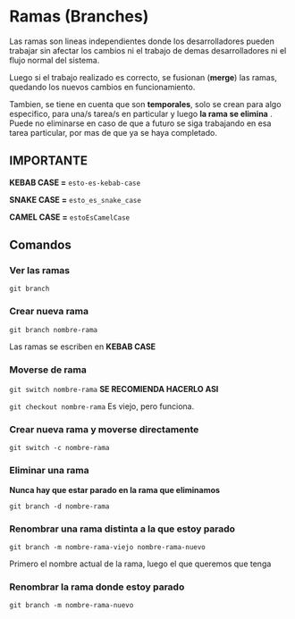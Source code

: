 # Ramas (Branches)
Las ramas son lineas independientes donde los desarrolladores pueden trabajar sin afectar los cambios ni el trabajo de demas desarrolladores ni el flujo normal del sistema.

Luego si el trabajo realizado es correcto, se fusionan (**merge**) las ramas, quedando los nuevos cambios en funcionamiento.

Tambien, se tiene en cuenta que son **temporales**, solo se crean para algo especifico, para una/s tarea/s en particular y luego **la rama se elimina** . Puede no eliminarse en caso de que a futuro se siga trabajando en esa tarea particular, por mas de que ya se haya completado.

## IMPORTANTE
**KEBAB CASE =** `esto-es-kebab-case`

**SNAKE CASE =** `esto_es_snake_case`

**CAMEL CASE =** `estoEsCamelCase`

## Comandos

### Ver las ramas
`git branch`

### Crear nueva rama
`git branch nombre-rama`

Las ramas se escriben en **KEBAB CASE**

### Moverse de rama
`git switch nombre-rama` **SE RECOMIENDA HACERLO ASI**

`git checkout nombre-rama` Es viejo, pero funciona.

### Crear nueva rama y moverse directamente 
`git switch -c nombre-rama`

### Eliminar una rama 
**Nunca hay que estar parado en la rama que eliminamos**

`git branch -d nombre-rama`

### Renombrar una rama distinta a la que estoy parado
`git branch -m nombre-rama-viejo nombre-rama-nuevo`

Primero el nombre actual de la rama, luego el que queremos que tenga

### Renombrar la rama donde estoy parado

`git branch -m nombre-rama-nuevo` 
